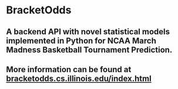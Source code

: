 # BracketOdds
## A backend API with novel statistical models implemented in Python for NCAA March Madness Basketball Tournament Prediction.
## More information can be found at [bracketodds.cs.illinois.edu/index.html](bracketodds.cs.illinois.edu/index.html)
